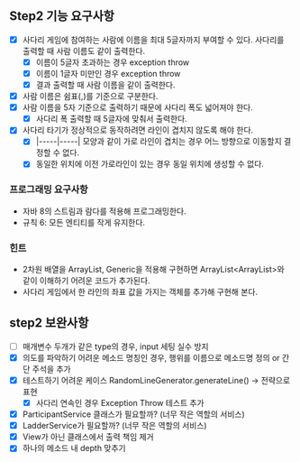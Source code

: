 ## Step2 기능 요구사항
* [X] 사다리 게임에 참여하는 사람에 이름을 최대 5글자까지 부여할 수 있다. 사다리를 출력할 때 사람 이름도 같이 출력한다.
    * [X] 이름이 5글자 초과하는 경우 exception throw
    * [X] 이름이 1글자 미만인 경우 exception throw
    * [X] 결과 출력할 때 사람 이름을 같이 출력한다.
* [X] 사람 이름은 쉼표(,)를 기준으로 구분한다.
* [X] 사람 이름을  5자 기준으로 출력하기 때문에 사다리 폭도 넓어져야 한다.
    * [X] 사다리 폭 출력할 때 5글자에 맞춰서 출력한다.
* [X] 사다리 타기가 정상적으로 동작하려면 라인이 겹치지 않도록 해야 한다.
    * [X] |-----|-----| 모양과 같이 가로 라인이 겹치는 경우 어느 방향으로 이동할지 결정할 수 없다.
    * [X] 동일한 위치에 이전 가로라인이 있는 경우 동일 위치에 생성할 수 없다.

### 프로그래밍 요구사항
* 자바 8의 스트림과 람다를 적용해 프로그래밍한다.
* 규칙 6: 모든 엔티티를 작게 유지한다.
### 힌트
* 2차원 배열을 ArrayList, Generic을 적용해 구현하면 ArrayList<ArrayList<Boolean>>와 같이 이해하기 어려운 코드가 추가된다.
* 사다리 게임에서 한 라인의 좌표 값을 가지는 객체를 추가해 구현해 본다.

## step2 보완사항
* [ ] 매개변수 두개가 같은 type의 경우, input 세팅 실수 방지
* [X] 의도를 파악하기 어려운 메소드 명칭인 경우, 행위를 이름으로 메소드명 정의 or 간단 주석을 추가
* [X] 테스트하기 어려운 케이스 RandomLineGenerator.generateLine() -> 전략으로 표현
  * [X] 사다리 연속인 경우 Exception Throw 테스트 추가
* [X] ParticipantService 클래스가 필요할까? (너무 작은 역할의 서비스) 
* [X] LadderService가 필요할까? (너무 작은 역할의 서비스)
* [X] View가 아닌 클래스에서 출력 책임 제거  
* [X] 하나의 메소드 내 depth 맞추기 